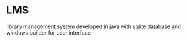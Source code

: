# LMS
library management system developed in java  with sqlite database and windows builder for user interface
